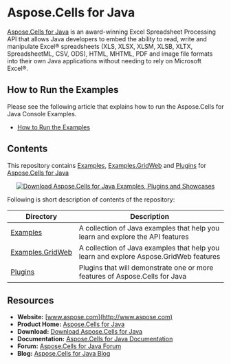 # Aspose.Cells for Java
[Aspose.Cells for Java](https://products.aspose.com/cells/java) is an award-winning Excel Spreadsheet Processing API that allows Java developers to embed the ability to read, write and manipulate Excel® spreadsheets (XLS, XLSX, XLSM, XLSB, XLTX, SpreadsheetML, CSV, ODS), HTML, MHTML, PDF and image file formats into their own Java applications without needing to rely on Microsoft Excel®.

## How to Run the Examples
Please see the following article that explains how to run the Aspose.Cells for Java Console Examples.

* [How to Run the Examples](https://docs.aspose.com/display/cellsjava/How+to+Run+the+Examples)

## Contents
This repository contains [Examples](Examples), [Examples.GridWeb](Examples.GridWeb) and [Plugins](Plugins) for [Aspose.Cells for Java](https://products.aspose.com/cells/java)

<p align="center">
  <a title="Download ZIP" href="https://github.com/aspose-cells/Aspose.Cells-for-Java/archive/master.zip">
    <img src="http://i.imgur.com/hwNhrGZ.png" alt="Download Aspose.Cells for Java Examples, Plugins and Showcases" />
  </a>
</p>

Following is short description of contents of the repository: 

Directory  | Description
---------- | -----------
[Examples](Examples)  | A collection of Java examples that help you learn and explore the API features
[Examples.GridWeb](Examples.GridWeb)  | A collection of Java examples that help you learn and explore Aspose.GridWeb features
[Plugins](Plugins)  | Plugins that will demonstrate one or more features of Aspose.Cells for Java

## Resources

+ **Website:** [www.aspose.com](http://www.aspose.com) 
+ **Product Home:** [Aspose.Cells for Java](https://products.aspose.com/cells/java)
+ **Download:** [Download Aspose.Cells for Java](http://maven.aspose.com/repository/simple/ext-release-local/com/aspose/aspose-cells/)
+ **Documentation:** [Aspose.Cells for Java Documentation](https://docs.aspose.com/display/cellsjava/Home)
+ **Forum:** [Aspose.Cells for Java Forum](https://forum.aspose.com/c/cells)
+ **Blog:** [Aspose.Cells for Java Blog](https://blog.aspose.com/category/aspose-products/aspose-cells-product-family/)
